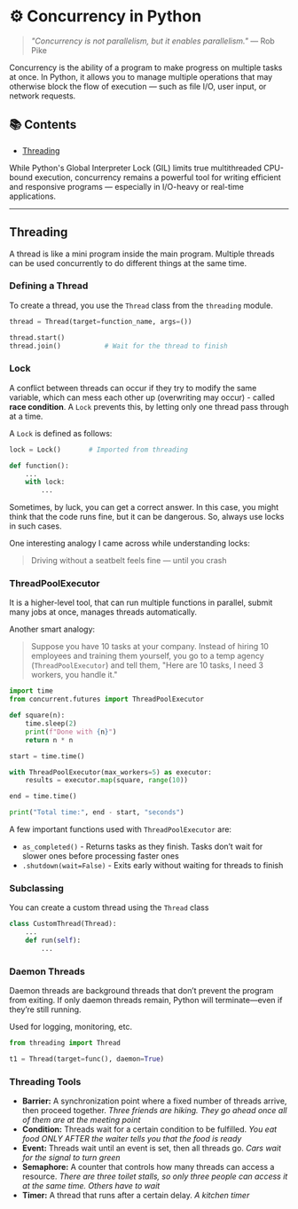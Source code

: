 # ⚙️ Concurrency in Python

> _"Concurrency is not parallelism, but it enables parallelism."_ — Rob Pike

Concurrency is the ability of a program to make progress on multiple tasks at once. In Python, it allows you to manage multiple operations that may otherwise block the flow of execution — such as file I/O, user input, or network requests.

## 📚 Contents

- [Threading](#threading)

While Python's Global Interpreter Lock (GIL) limits true multithreaded CPU-bound execution, concurrency remains a powerful tool for writing efficient and responsive programs — especially in I/O-heavy or real-time applications.

---

## Threading

A thread is like a mini program inside the main program. Multiple threads can be used concurrently to do different things at the same time.

### Defining a Thread

To create a thread, you use the `Thread` class from the `threading` module.

```python
thread = Thread(target=function_name, args=())

thread.start()
thread.join()           # Wait for the thread to finish
```

### Lock

A conflict between threads can occur if they try to modify the same variable, which can mess each other up (overwriting may occur) - called **race condition**. A `Lock` prevents this, by letting only one thread pass through at a time.

A `Lock` is defined as follows:
```python
lock = Lock()       # Imported from threading

def function():
    ...
    with lock:
        ...

```

Sometimes, by luck, you can get a correct answer. In this case, you might think that the code runs fine, but it can be dangerous. So, always use locks in such cases.

One interesting analogy I came across while understanding locks:
> Driving without a seatbelt feels fine — until you crash

### ThreadPoolExecutor

It is a higher-level tool, that can run multiple functions in parallel, submit many jobs at once, manages threads automatically.

Another smart analogy:
> Suppose you have 10 tasks at your company. Instead of hiring 10 employees and training them yourself, you go to a temp agency (`ThreadPoolExecutor`) and tell them, "Here are 10 tasks, I need 3 workers, you handle it."

```python
import time
from concurrent.futures import ThreadPoolExecutor

def square(n):
    time.sleep(2)
    print(f"Done with {n}")
    return n * n

start = time.time()

with ThreadPoolExecutor(max_workers=5) as executor:
    results = executor.map(square, range(10))

end = time.time()

print("Total time:", end - start, "seconds")

```

A few important functions used with `ThreadPoolExecutor` are:
- `as_completed()` - Returns tasks as they finish. Tasks don’t wait for slower ones before processing faster ones
- `.shutdown(wait=False)` - Exits early without waiting for threads to finish

### Subclassing
You can create a custom thread using the `Thread` class

```python
class CustomThread(Thread):
    ...
    def run(self):
        ...

```

### Daemon Threads
Daemon threads are background threads that don’t prevent the program from exiting. If only daemon threads remain, Python will terminate—even if they’re still running.

Used for logging, monitoring, etc.

```python
from threading import Thread

t1 = Thread(target=func(), daemon=True)
```

### Threading Tools
- **Barrier:** A synchronization point where a fixed number of threads arrive, then proceed together. *Three friends are hiking. They go ahead once all of them are at the meeting point*
- **Condition:** Threads wait for a certain condition to be fulfilled. *You eat food ONLY AFTER the waiter tells you that the food is ready*
- **Event:** Threads wait until an event is set, then all threads go.  *Cars wait for the signal to turn green*
- **Semaphore:** A counter that controls how many threads can access a resource. *There are three toilet stalls, so only three people can access it at the same time. Others have to wait*
- **Timer:** A thread that runs after a certain delay. *A kitchen timer*
